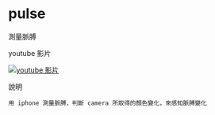 pulse
=====

測量脈膊

youtube 影片

[![youtube 影片](http://img.youtube.com/vi/yKFNPY44p6U/0.jpg)](http://www.youtube.com/watch?v=yKFNPY44p6U)

說明

    用 iphone 測量脈膊，判斷 camera 所取得的顏色變化，來感知脈膊變化
